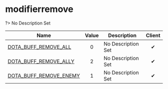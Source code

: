 # modifierremove
?> No Description Set

Name|Value|Description|Client
--|:--:|--|:--:
[DOTA_BUFF_REMOVE_ALL](Constants/modifierremove/DOTA_BUFF_REMOVE_ALL)|0|No Description Set|✔
[DOTA_BUFF_REMOVE_ALLY](Constants/modifierremove/DOTA_BUFF_REMOVE_ALLY)|2|No Description Set|✔
[DOTA_BUFF_REMOVE_ENEMY](Constants/modifierremove/DOTA_BUFF_REMOVE_ENEMY)|1|No Description Set|✔
